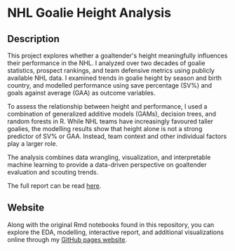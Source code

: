 # NHL Goalie Height Analysis

## Description

This project explores whether a goaltender's height meaningfully influences their performance in the NHL.
I analyzed over two decades of goalie statistics, prospect rankings, and team defensive metrics using publicly available NHL data. 
I examined trends in goalie height by season and birth country, and modelled performance using save percentage (SV%) and goals against 
average (GAA) as outcome variables.

To assess the relationship between height and performance, I used a combination of generalized additive models (GAMs), decision trees, 
and random forests in R. While NHL teams have increasingly favoured taller goalies, the modelling results show that height alone is 
not a strong predictor of SV% or GAA. Instead, team context and other individual factors play a larger role.

The analysis combines data wrangling, visualization, and interpretable machine learning to provide a data-driven perspective on 
goaltender evaluation and scouting trends.

The full report can be read [here](https://github.com/rayceramsay/nhl-goalie-height-analysis/blob/main/04_final_report/04_final_report.pdf).

## Website

Along with the original Rmd notebooks found in this repository, you can explore the EDA, modelling, interactive report, and additional visualizations
online through my [GitHub pages website](https://rayceramsay.github.io/nhl-goalie-height-analysis).
